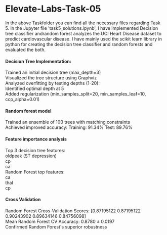 # Elevate-Labs-Task-05

In the above Taskfolder you can find all the necessary files regarding Task 5. In the Jupyter file 'task5_solutions.ipynb', I have implemented Decision tree classifier andrandom forest  analyzes the UCI Heart Disease dataset to predict cardiovascular disease. I have mainly used the scikit learn library in python for creating the decision tree classifier and random forests and evaluated the both.

#### Decision Tree Implementation: 
Trained an initial decision tree (max_depth=3) \
Visualized the tree structure using Graphviz \
Analyzed overfitting by testing depths (1-20): \
Identified optimal depth at 5 \
Added regularization (min_samples_split=20, min_samples_leaf=10, ccp_alpha=0.01) 

#### Random forest model
Trained an ensemble of 100 trees with matching constraints \
Achieved improved accuracy:
Training: 91.34%
Test: 89.76%

#### Feature importance analysis
Top 3 decision tree features: \
oldpeak (ST depression) \
cp \
ca \
Random Forest top features: \
ca \
thal \
cp

#### Cross Validation
Random Forest Cross-Validation Scores: [0.87195122 0.87195122 0.90243902 0.89634146 0.84756098] \
Mean Random Forest CV Accuracy: 0.8780 ± 0.0197 \
Confirmed Random Forest's superior robustness

